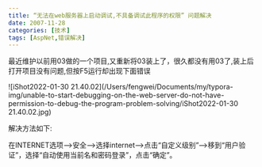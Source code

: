 ```yaml
---
title: “无法在web服务器上启动调试,不具备调试此程序的权限” 问题解决
date: 2007-11-28
categories: [技术]
tags: [AspNet,错误解决]
---
```


最近维护以前用03做的一个项目,又重新将03装上了，很久都没有用03了,装上后打开项目没有问题,但按F5运行却出现下面错误
<!--more-->

![iShot2022-01-30 21.40.02](/Users/fengwei/Documents/my/typora-img/unable-to-start-debugging-on-the-web-server-do-not-have-permission-to-debug-the-program-problem-solving/iShot2022-01-30 21.40.02.jpg)

解决方法如下:

在INTERNET选项–>安全–>选择internet–>点击“自定义级别”–>移到“用户验证”，选择“自动使用当前名和密码登录”，点击“确定”。

